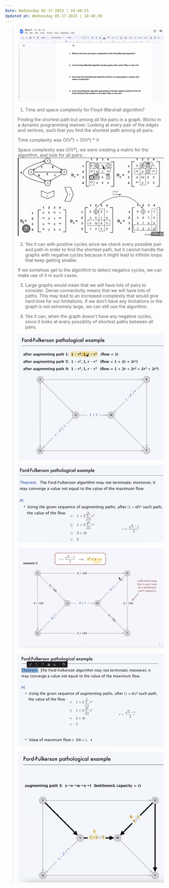 ```yaml
---
Date: Wednesday 05-17-2023 | 18:40:33
Updated at: Wednesday 05-17-2023 | 18:40:38
---
```


> ![](2023-05-17-18-41-17.png)
> 1. Time and space complexity for Floyd-Warshall algorithm?
> 
> Finding the shortest path but among all the pairs in a graph. Works in a dynamic programming manner. Looking at every pair of the edges and vertices, such that you find the shortest path among all pairs.
>
> Time complexity was Ο(V³) = Ο(V²) * V 
>
> Space complexity was Ο(V²), we were creating a matrix for the algorithm, and look for all pairs:
> : ![](2023-05-17-18-44-40.png)
>
> 2. Yes it can with positive cycles since we check every possible pair and path in order to find the shortest path, but it cannot handle the graphs with negative cycles because it might lead to infinite loops that keep getting smaller.
>
> If we somehow get to the algorithm to detect  negative cycles, we can make use of it in such cases.
>
> 3. Large graphs would mean that we will have lots of pairs to consider. Dense connectivity means that we will have lots of paths. This may lead to an increased complexity that would give hard time for our limitations. If we don't have any limitations or the graph is not extremely large, we can still use the algorithm.
>
> 4. Yes it can, when the graph doesn't have any negative cycles, since it looks at every possiblity of shortest paths between all pairs.
>
> ![](2023-05-17-19-11-51.png)
>
> ![](2023-05-17-19-14-09.png)
>
> ![](2023-05-17-19-15-03.png)
>
> ![](2023-05-17-19-17-08.png)
>
> ![](2023-05-17-19-21-17.png)